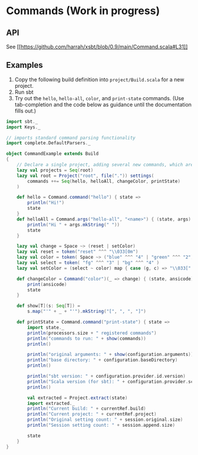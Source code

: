 # Commands (Work in progress)

## API
See [[https://github.com/harrah/xsbt/blob/0.9/main/Command.scala#L31]]

## Examples

1. Copy the following build definition into `project/Build.scala` for a new project.
2. Run sbt
3. Try out the `hello`, `hello-all`, `color`, and `print-state` commands.  (Use tab-completion and the code below as guidance until the documentation fills out.)

```scala
import sbt._
import Keys._

// imports standard command parsing functionality
import complete.DefaultParsers._

object CommandExample extends Build
{
	// Declare a single project, adding several new commands, which are discussed below.
	lazy val projects = Seq(root)
	lazy val root = Project("root", file(".")) settings(
		commands ++= Seq(hello, helloAll, changeColor, printState)
	)

	def hello = Command.command("hello") { state =>
		println("Hi!")
		state
	}
	def helloAll = Command.args("hello-all", "<name>") { (state, args) =>
		println("Hi " + args.mkString(" "))
		state
	}

	lazy val change = Space ~> (reset | setColor)
	lazy val reset = token("reset" ^^^ "\\033[0m")
	lazy val color = token( Space ~> ("blue" ^^^ "4" | "green" ^^^ "2") )
	lazy val select = token( "fg" ^^^ "3" | "bg" ^^^ "4" )
	lazy val setColor = (select ~ color) map { case (g, c) => "\\033[" + g + c + "m" }

	def changeColor = Command("color")(_ => change) { (state, ansicode) =>
		print(ansicode)
		state
	}

	def show[T](s: Seq[T]) =
		s.map("'" + _ + "'").mkString("[", ", ", "]")

	def printState = Command.command("print-state") { state =>
		import state._
		println(processors.size + " registered commands")
		println("commands to run: " + show(commands))
		println()

		println("original arguments: " + show(configuration.arguments))
		println("base directory: " + configuration.baseDirectory)
		println()

		println("sbt version: " + configuration.provider.id.version)
		println("Scala version (for sbt): " + configuration.provider.scalaProvider.version)
		println()

		val extracted = Project.extract(state)
		import extracted._
		println("Current build: " + currentRef.build)
		println("Current project: " + currentRef.project)
		println("Original setting count: " + session.original.size)
		println("Session setting count: " + session.append.size)

		state
	}
}
```
